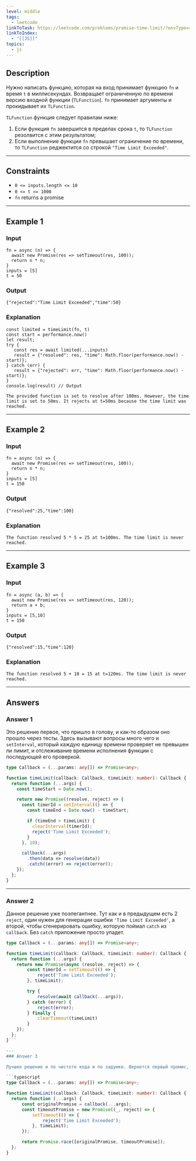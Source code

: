 ```yaml
---
level: middle
tags:
  - leetcode
linkToTask: https://leetcode.com/problems/promise-time-limit/?envType=study-plan-v2&envId=30-days-of-javascript
linkToIndex:
  - "[[JS]]"
topics:
  - js
---
```

## Description

Нужно написать функцию, которая на вход принимает функцию `fn` и время `t` в миллисекундах. Возвращает ограниченную по времени версию входной функции (`TLFunction`). `fn` принимает аргументы и прокидывает их `TLFunction`.

`TLFunction` функция следует правилам ниже:
1. Если функция `fn` завершится в пределах срока `t`, то `TLFunction` резолвится с этим результатом;
2. Если выполнение функции `fn` превышает ограничение по времени, то `TLFunction` реджектится со строкой `"Time Limit Exceeded"`.

---
## Constraints

- `0 <= inputs.length <= 10`
- `0 <= t <= 1000`
- `fn` returns a promise

---
## Example 1

### Input

```
fn = async (n) => { 
  await new Promise(res => setTimeout(res, 100)); 
  return n * n; 
}
inputs = [5]
t = 50
```
### Output

```
{"rejected":"Time Limit Exceeded","time":50}
```
### Explanation

```
const limited = timeLimit(fn, t)
const start = performance.now()
let result;
try {
   const res = await limited(...inputs)
   result = {"resolved": res, "time": Math.floor(performance.now() - start)};
} catch (err) {
   result = {"rejected": err, "time": Math.floor(performance.now() - start)};
}
console.log(result) // Output

The provided function is set to resolve after 100ms. However, the time limit is set to 50ms. It rejects at t=50ms because the time limit was reached.
```

---
## Example 2

### Input

```
fn = async (n) => { 
  await new Promise(res => setTimeout(res, 100)); 
  return n * n; 
}
inputs = [5]
t = 150
```
### Output

```
{"resolved":25,"time":100}
```
### Explanation

```
The function resolved 5 * 5 = 25 at t=100ms. The time limit is never reached.
```

---
## Example 3

### Input

```
fn = async (a, b) => { 
  await new Promise(res => setTimeout(res, 120)); 
  return a + b; 
}
inputs = [5,10]
t = 150
```
### Output

```
{"resolved":15,"time":120}
```
### Explanation

```
​​​​The function resolved 5 + 10 = 15 at t=120ms. The time limit is never reached.
```

---
## Answers

### Answer 1

Это решение первое, что пришло в голову, и как-то образом оно прошло через тесты. Здесь вызывают вопросы много чего и `setInterval`, который каждую единицу времени проверяет не превышен ли лимит, и отслеживание времени исполнения функции с последующей его проверкой. 

```typescript
type Callback = (...params: any[]) => Promise<any>;

function timeLimit(callback: Callback, timeLimit: number): Callback {
  return function (...args) {
    const timeStart = Date.now();

    return new Promise((resolve, reject) => {
      const timerId = setInterval(() => {
        const timeEnd = Date.now() - timeStart;

        if (timeEnd > timeLimit) {
          clearInterval(timerId);
          reject('Time Limit Exceeded');
        }
      }, 10);

      callback(...args)
        .then(data => resolve(data))
        .catch((error) => reject(error));
    });
  };
}
```

---
### Answer 2

Данное решение уже поэлегантнее. Тут как и в предыдущем есть 2 `reject`, один нужен для генерации ошибки `'Time Limit Exceeded'`, а второй, чтобы сгенерировать ошибку, которую поймал `catch` из `callback`. Без `catch` приложение просто упадет.

```typescript
type Callback = (...params: any[]) => Promise<any>;

function timeLimit(callback: Callback, timeLimit: number): Callback {
  return function (...args) {
    return new Promise(async (resolve, reject) => {
        const timerId = setTimeout(() => {
            reject('Time Limit Exceeded');
        }, timeLimit);

        try {
            resolve(await callback(...args));
        } catch (error) {
            reject(error);
        } finally {
            clearTimeout(timeLimit)
        }
    });
  };
}```

---
### Answer 3

Лучшее решение и по чистоте кода и по задумке. Вернется первый промис, который выполнится, либо оригинальной с результатом или ошибкой, либо промис с сообщением `'Time Limit Exceeded'`.

```typescript
type Callback = (...params: any[]) => Promise<any>;

function timeLimit(callback: Callback, timeLimit: number): Callback {
  return function (...args) {
      const originalPromise = callback(...args);
      const timeoutPromise = new Promise((_, reject) => {
          setTimeout(() => {
              reject('Time Limit Exceeded');
          }, timeLimit);
      });

      return Promise.race([originalPromise, timeoutPromise]);
  };
}
```
